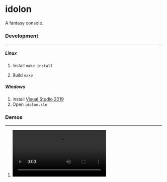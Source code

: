 # idolon

A fantasy console.

### Development
-----

##### Linux

1. Install
`make install`

2. Build `make`

##### Windows
1. Install [Visual Studio 2019](https://visualstudio.microsoft.com/downloads/)
2. Open `idolon.sln`

### Demos
-----
1. ![0.0](./data/video/idolon_demo_0.webm)
